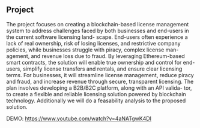 ## Project

The project focuses on creating a blockchain-based license management system to address
challenges faced by both businesses and end-users in the current software licensing land-
scape. End-users often experience a lack of real ownership, risk of losing licenses, and
restrictive company policies, while businesses struggle with piracy, complex license man-
agement, and revenue loss due to fraud. By leveraging Ethereum-based smart contracts,
the solution will enable true ownership and control for end-users, simplify license transfers
and rentals, and ensure clear licensing terms. For businesses, it will streamline license
management, reduce piracy and fraud, and increase revenue through secure, transparent
licensing. The plan involves developing a B2B/B2C platform, along with an API valida-
tor, to create a flexible and reliable licensing solution powered by blockchain technology.
Additionally we will do a feasability analysis to the proposed solution.


DEMO: 
https://www.youtube.com/watch?v=4aNATgwK4DI
